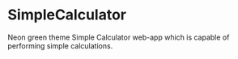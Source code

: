 # SimpleCalculator
Neon green theme Simple Calculator web-app which is capable of performing simple calculations.
